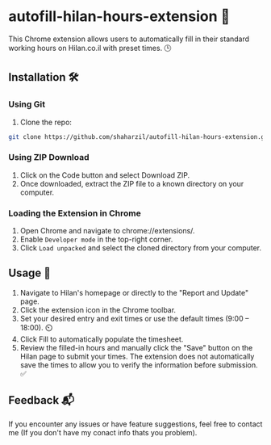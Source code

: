 # autofill-hilan-hours-extension 💼

This Chrome extension allows users to automatically fill in their standard working hours on Hilan.co.il with preset times. 🕒

## Installation 🛠️

### Using Git

1. Clone the repo:

```bash
git clone https://github.com/shaharzil/autofill-hilan-hours-extension.git
```

### Using ZIP Download

1. Click on the Code button and select Download ZIP.
2. Once downloaded, extract the ZIP file to a known directory on your computer.

### Loading the Extension in Chrome

1. Open Chrome and navigate to chrome://extensions/.
2. Enable `Developer mode` in the top-right corner.
3. Click `Load unpacked` and select the cloned directory from your computer.

## Usage 📖

1. Navigate to Hilan's homepage or directly to the "Report and Update" page.
2. Click the extension icon in the Chrome toolbar.
3. Set your desired entry and exit times or use the default times (9:00 – 18:00). ⏲️
4. Click Fill to automatically populate the timesheet.
5. Review the filled-in hours and manually click the "Save" button on the Hilan page to submit your times. The extension does not automatically save the times to allow you to verify the information before submission. ✅

## Feedback 📬

If you encounter any issues or have feature suggestions, feel free to contact me (If you don't have my conact info thats you problem).
